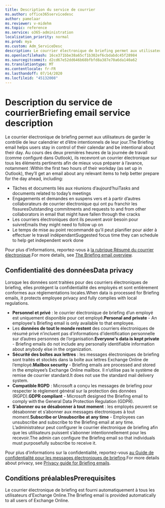 ```yaml
---
title: Description du service de courrier
ms.author: office365servicedesc
author: pamelaar
ms.reviewer: v-midehm
ms.topic: reference
ms.service: o365-administration
localization_priority: normal
ms.prod: mya
ms.custom: Adm_ServiceDesc
description: Le courrier électronique de briefing permet aux utilisateurs de tirer le meilleur parti de chaque jour. Elle identifie les opportunités entre différents éléments et fournit des rappels opportuns.
ms.openlocfilehash: 16ce371bbe38a65cf1b302ef6cbdabdc45f28984
ms.sourcegitcommit: d2cd67e52dd646b68bfbfd8a387e70a6da140a62
ms.translationtype: MT
ms.contentlocale: fr-FR
ms.lasthandoff: 07/14/2020
ms.locfileid: "45132008"
---
```

# <a name="briefing-email-service-description"></a><span data-ttu-id="9df7f-104">Description du service de courrier</span><span class="sxs-lookup"><span data-stu-id="9df7f-104">Briefing email service description</span></span>

<span data-ttu-id="9df7f-105">Le courrier électronique de briefing permet aux utilisateurs de garder le contrôle de leur calendrier et d’être intentionnels de leur jour.</span><span class="sxs-lookup"><span data-stu-id="9df7f-105">The Briefing email helps users stay in control of their calendar and be intentional about their day.</span></span> <span data-ttu-id="9df7f-106">Au cours des deux premières heures de la journée de travail (comme configuré dans Outlook), ils recevront un courrier électronique sur tous les éléments pertinents afin de mieux vous préparer à l’avance, notamment :</span><span class="sxs-lookup"><span data-stu-id="9df7f-106">Within the first two hours of their workday (as set up in Outlook), they’ll get an email about any relevant items to help better prepare for the day ahead, including:</span></span>

* <span data-ttu-id="9df7f-107">Tâches et documents liés aux réunions d’aujourd’hui</span><span class="sxs-lookup"><span data-stu-id="9df7f-107">Tasks and documents related to today’s meetings</span></span>
* <span data-ttu-id="9df7f-108">Engagements et demandes en suspens vers et à partir d’autres collaborateurs de courrier électronique qui ont pu franchir les fissures</span><span class="sxs-lookup"><span data-stu-id="9df7f-108">Outstanding commitments and requests to and from other collaborators in email that might have fallen through the cracks</span></span>
* <span data-ttu-id="9df7f-109">Les courriers électroniques dont ils peuvent avoir besoin pour suivre</span><span class="sxs-lookup"><span data-stu-id="9df7f-109">Emails they might need to follow up on</span></span>
* <span data-ttu-id="9df7f-110">Le temps de mise au point recommandé qu’il peut planifier pour aider à effectuer le travail indépendant</span><span class="sxs-lookup"><span data-stu-id="9df7f-110">Suggested focus time they can schedule to help get independent work done</span></span>

<span data-ttu-id="9df7f-111">Pour plus d’informations, reportez-vous à [la rubrique Résumé du courrier électronique](https://docs.microsoft.com/Briefing/be-overview).</span><span class="sxs-lookup"><span data-stu-id="9df7f-111">For more details, see [The Briefing email overview](https://docs.microsoft.com/Briefing/be-overview).</span></span>

## <a name="data-privacy"></a><span data-ttu-id="9df7f-112">Confidentialité des données</span><span class="sxs-lookup"><span data-stu-id="9df7f-112">Data privacy</span></span>

<span data-ttu-id="9df7f-113">Lorsque les données sont traitées pour des courriers électroniques de briefing, elles protègent la confidentialité des employés et sont entièrement conformes aux réglementations locales.</span><span class="sxs-lookup"><span data-stu-id="9df7f-113">When data is processed for Briefing emails, it protects employee privacy and fully complies with local regulations.</span></span>

* <span data-ttu-id="9df7f-114">**Personnel et privé** : le courrier électronique de briefing d’un employé est uniquement disponible pour cet employé.</span><span class="sxs-lookup"><span data-stu-id="9df7f-114">**Personal and private** - An employee's Briefing email is only available to that employee.</span></span>
* <span data-ttu-id="9df7f-115">Les **données de tout le monde restent** des courriers électroniques de résumé privé n’incluent pas d’informations d’identification personnelle sur d’autres personnes de l’organisation.</span><span class="sxs-lookup"><span data-stu-id="9df7f-115">**Everyone's data is kept private** - Briefing emails do not include any personally identifiable information about anybody else in the organization.</span></span>
* <span data-ttu-id="9df7f-116">**Sécurité des boîtes aux lettres** : les messages électroniques de briefing sont traités et stockés dans la boîte aux lettres Exchange Online de l’employé.</span><span class="sxs-lookup"><span data-stu-id="9df7f-116">**Mailbox security** - Briefing emails are processed and stored in the employee’s Exchange Online mailbox.</span></span> <span data-ttu-id="9df7f-117">Il n’utilise pas le système de remise de courrier standard.</span><span class="sxs-lookup"><span data-stu-id="9df7f-117">It does not use the standard mail delivery system.</span></span>
* <span data-ttu-id="9df7f-118">**Compatible RGPD** : Microsoft a conçu les messages de briefing pour respecter le règlement général sur la protection des données (RGPD).</span><span class="sxs-lookup"><span data-stu-id="9df7f-118">**GDPR compliant** - Microsoft designed the Briefing email to comply with the General Data Protection Regulation (GDPR).</span></span>
* <span data-ttu-id="9df7f-119">**S’abonner ou se désabonner à tout moment** : les employés peuvent se désabonner et s’abonner aux messages électroniques à tout moment.</span><span class="sxs-lookup"><span data-stu-id="9df7f-119">**Subscribe or Unsubscribe at any time** - Employees can unsubscribe and subscribe to the Briefing email at any time.</span></span> <span data-ttu-id="9df7f-120">L’administrateur peut configurer le courrier électronique de briefing afin que les utilisateurs puissent s’abonner intentionnellement pour les recevoir.</span><span class="sxs-lookup"><span data-stu-id="9df7f-120">The admin can configure the Briefing email so that individuals must purposefully subscribe to receive it.</span></span>

<span data-ttu-id="9df7f-121">Pour plus d’informations sur la confidentialité, reportez-vous [au Guide de confidentialité pour les messages électroniques de briefing](https://docs.microsoft.com/Briefing/be-privacy).</span><span class="sxs-lookup"><span data-stu-id="9df7f-121">For more details about privacy, see [Privacy guide for Briefing emails](https://docs.microsoft.com/Briefing/be-privacy).</span></span>

## <a name="prerequisites"></a><span data-ttu-id="9df7f-122">Conditions préalables</span><span class="sxs-lookup"><span data-stu-id="9df7f-122">Prerequisites</span></span>

<span data-ttu-id="9df7f-123">Le courrier électronique de briefing est fourni automatiquement à tous les utilisateurs d’Exchange Online.</span><span class="sxs-lookup"><span data-stu-id="9df7f-123">The Briefing email is provided automatically to all users of Exchange Online.</span></span>
